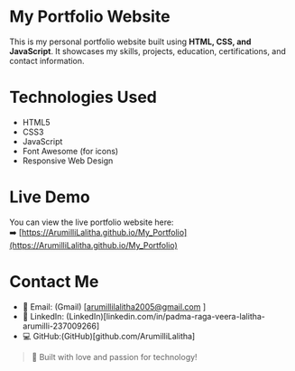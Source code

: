  # My Portfolio Website

This is my personal portfolio website built using **HTML, CSS, and JavaScript**. It showcases my skills, projects, education, certifications, and contact information.

 # Technologies Used

- HTML5
- CSS3
- JavaScript
- Font Awesome (for icons)
- Responsive Web Design


# Live Demo

You can view the live portfolio website here:  
➡️ [https://ArumilliLalitha.github.io/My_Portfolio](https://ArumilliLalitha.github.io/My_Portfolio)

# Contact Me

- 📧 Email: (Gmail) [arumillilalitha2005@gmail.com ]
- 💼 LinkedIn: (LinkedIn)[linkedin.com/in/padma-raga-veera-lalitha-arumilli-237009266] 
- 💻 GitHub:(GitHub)[github.com/ArumilliLalitha]



> 🚀 Built with love and passion for technology!
